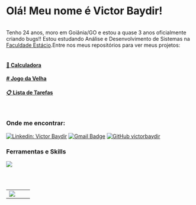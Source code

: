 <h1 style="display: inline-block">Olá! Meu nome é Victor Baydir!</h1>  

Tenho 24 anos, moro em Goiânia/GO e estou a quase 3 anos oficialmente criando bugs!! Estou estudando Análise e Desenvolvimento de Sistemas na <a href="https://estacio.br">Faculdade Estácio</a>.Entre nos meus repositórios para ver meus projetos:
<br></br>


<h4><a href="https://github.com/victorbaydir/Calculadora">📱 Calculadora</a></h4>
<h4><a href="https://github.com/victorbaydir/jogoDaVelha"># Jogo da Velha</a></h4>
<h4><a href="https://github.com/victorbaydir/listaDeTarefas">📋 Lista de Tarefas</a></h4>

<br>
<h3>Onde me encontrar: </h3> 

[![Linkedin: Victor Baydir](https://img.shields.io/badge/LinkedIn-0077B5?style=for-the-badge&logo=linkedin&logoColor=white&link=LINK-DO-SEU-LINKEDIN)](https://www.linkedin.com/in/victor-baydir-1a842a22a/)
[![Gmail Badge](https://img.shields.io/badge/Outlook-0078D4?style=for-the-badge&logo=microsoft-outlook&logoColor=white&link=mailto:victorbaydir@hotmail.com)](mailto:victorbaydir@hotmail.com)
[![GitHub victorbaydir]( https://img.shields.io/badge/GitHub-100000?style=for-the-badge&logo=github&logoColor=white)](https://github.com/victorbaydir/READme)

<h3>Ferramentas e Skills</h3>



<p align="left">
  <a href="https://skillicons.dev">
    <img src="https://skillicons.dev/icons?i=java,spring,js,postgresql,mysql,linux,vscode,eclipse,postman,git,github,aws,bootstrap,html,css&perline=14" />
  </a>
</p>
<!--discord,docker,dynamodb,express,figma,firebase,github,html,idea,js,kotlin,linux,md,materialui,mongodb,mysql,nextjs,nodejs,postman,py,react,redux,tailwind,ts,vscode --!>

<br>
<p align="left">
  <!--- stats (start) -->
<table align="left">
<tr border="none">
<td width="50%" align="left">
  
  <img  align="center"  src="https://github-readme-stats.vercel.app/api?username=victorbaydir&theme=dark&show_icons=true&count_private=true" />
</td>



